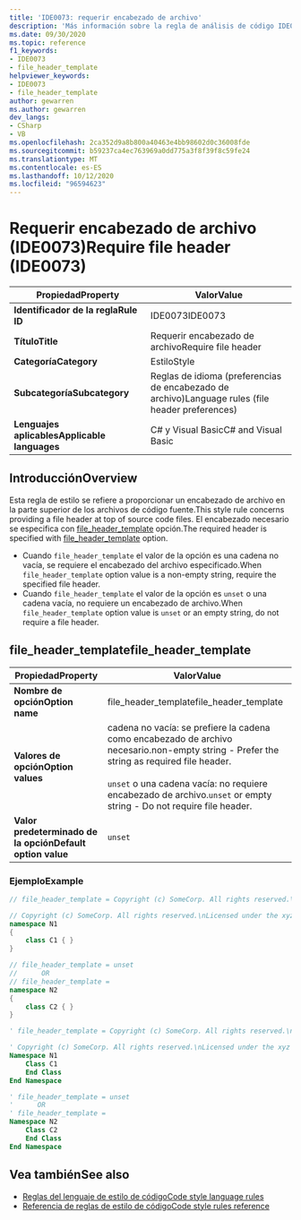 ```yaml
---
title: 'IDE0073: requerir encabezado de archivo'
description: 'Más información sobre la regla de análisis de código IDE0073: requerir encabezado de archivo'
ms.date: 09/30/2020
ms.topic: reference
f1_keywords:
- IDE0073
- file_header_template
helpviewer_keywords:
- IDE0073
- file_header_template
author: gewarren
ms.author: gewarren
dev_langs:
- CSharp
- VB
ms.openlocfilehash: 2ca352d9a8b800a40463e4bb98602d0c36008fde
ms.sourcegitcommit: b59237ca4ec763969a0dd775a3f8f39f8c59fe24
ms.translationtype: MT
ms.contentlocale: es-ES
ms.lasthandoff: 10/12/2020
ms.locfileid: "96594623"
---
```

# <a name="require-file-header-ide0073"></a><span data-ttu-id="d3c72-103">Requerir encabezado de archivo (IDE0073)</span><span class="sxs-lookup"><span data-stu-id="d3c72-103">Require file header (IDE0073)</span></span>

|<span data-ttu-id="d3c72-104">Propiedad</span><span class="sxs-lookup"><span data-stu-id="d3c72-104">Property</span></span>|<span data-ttu-id="d3c72-105">Valor</span><span class="sxs-lookup"><span data-stu-id="d3c72-105">Value</span></span>|
|-|-|
| <span data-ttu-id="d3c72-106">**Identificador de la regla**</span><span class="sxs-lookup"><span data-stu-id="d3c72-106">**Rule ID**</span></span> | <span data-ttu-id="d3c72-107">IDE0073</span><span class="sxs-lookup"><span data-stu-id="d3c72-107">IDE0073</span></span> |
| <span data-ttu-id="d3c72-108">**Título**</span><span class="sxs-lookup"><span data-stu-id="d3c72-108">**Title**</span></span> | <span data-ttu-id="d3c72-109">Requerir encabezado de archivo</span><span class="sxs-lookup"><span data-stu-id="d3c72-109">Require file header</span></span> |
| <span data-ttu-id="d3c72-110">**Categoría**</span><span class="sxs-lookup"><span data-stu-id="d3c72-110">**Category**</span></span> | <span data-ttu-id="d3c72-111">Estilo</span><span class="sxs-lookup"><span data-stu-id="d3c72-111">Style</span></span> |
| <span data-ttu-id="d3c72-112">**Subcategoría**</span><span class="sxs-lookup"><span data-stu-id="d3c72-112">**Subcategory**</span></span> | <span data-ttu-id="d3c72-113">Reglas de idioma (preferencias de encabezado de archivo)</span><span class="sxs-lookup"><span data-stu-id="d3c72-113">Language rules (file header preferences)</span></span> |
| <span data-ttu-id="d3c72-114">**Lenguajes aplicables**</span><span class="sxs-lookup"><span data-stu-id="d3c72-114">**Applicable languages**</span></span> | <span data-ttu-id="d3c72-115">C# y Visual Basic</span><span class="sxs-lookup"><span data-stu-id="d3c72-115">C# and Visual Basic</span></span> |

## <a name="overview"></a><span data-ttu-id="d3c72-116">Introducción</span><span class="sxs-lookup"><span data-stu-id="d3c72-116">Overview</span></span>

<span data-ttu-id="d3c72-117">Esta regla de estilo se refiere a proporcionar un encabezado de archivo en la parte superior de los archivos de código fuente.</span><span class="sxs-lookup"><span data-stu-id="d3c72-117">This style rule concerns providing a file header at top of source code files.</span></span> <span data-ttu-id="d3c72-118">El encabezado necesario se especifica con [file_header_template](#file_header_template) opción.</span><span class="sxs-lookup"><span data-stu-id="d3c72-118">The required header is specified with [file_header_template](#file_header_template) option.</span></span>

- <span data-ttu-id="d3c72-119">Cuando `file_header_template` el valor de la opción es una cadena no vacía, se requiere el encabezado del archivo especificado.</span><span class="sxs-lookup"><span data-stu-id="d3c72-119">When `file_header_template` option value is a non-empty string, require the specified file header.</span></span>
- <span data-ttu-id="d3c72-120">Cuando `file_header_template` el valor de la opción es `unset` o una cadena vacía, no requiere un encabezado de archivo.</span><span class="sxs-lookup"><span data-stu-id="d3c72-120">When `file_header_template` option value is `unset` or an empty string, do not require a file header.</span></span>

## <a name="file_header_template"></a><span data-ttu-id="d3c72-121">file_header_template</span><span class="sxs-lookup"><span data-stu-id="d3c72-121">file_header_template</span></span>

|<span data-ttu-id="d3c72-122">Propiedad</span><span class="sxs-lookup"><span data-stu-id="d3c72-122">Property</span></span>|<span data-ttu-id="d3c72-123">Valor</span><span class="sxs-lookup"><span data-stu-id="d3c72-123">Value</span></span>|
|-|-|
| <span data-ttu-id="d3c72-124">**Nombre de opción**</span><span class="sxs-lookup"><span data-stu-id="d3c72-124">**Option name**</span></span> | <span data-ttu-id="d3c72-125">file_header_template</span><span class="sxs-lookup"><span data-stu-id="d3c72-125">file_header_template</span></span>
| <span data-ttu-id="d3c72-126">**Valores de opción**</span><span class="sxs-lookup"><span data-stu-id="d3c72-126">**Option values**</span></span> | <span data-ttu-id="d3c72-127">cadena no vacía: se prefiere la cadena como encabezado de archivo necesario.</span><span class="sxs-lookup"><span data-stu-id="d3c72-127">non-empty string - Prefer the string as required file header.</span></span><br /><br /> <span data-ttu-id="d3c72-128">`unset` o una cadena vacía: no requiere encabezado de archivo.</span><span class="sxs-lookup"><span data-stu-id="d3c72-128">`unset` or empty string - Do not require file header.</span></span> |
| <span data-ttu-id="d3c72-129">**Valor predeterminado de la opción**</span><span class="sxs-lookup"><span data-stu-id="d3c72-129">**Default option value**</span></span> | `unset` |

### <a name="example"></a><span data-ttu-id="d3c72-130">Ejemplo</span><span class="sxs-lookup"><span data-stu-id="d3c72-130">Example</span></span>

```csharp
// file_header_template = Copyright (c) SomeCorp. All rights reserved.\nLicensed under the xyz license.

// Copyright (c) SomeCorp. All rights reserved.\nLicensed under the xyz license.
namespace N1
{
    class C1 { }
}

// file_header_template = unset
//      OR
// file_header_template =
namespace N2
{
    class C2 { }
}
```

```vb
' file_header_template = Copyright (c) SomeCorp. All rights reserved.\nLicensed under the xyz license.

' Copyright (c) SomeCorp. All rights reserved.\nLicensed under the xyz license.
Namespace N1
    Class C1
    End Class
End Namespace

' file_header_template = unset
'      OR
' file_header_template =
Namespace N2
    Class C2
    End Class
End Namespace
```

## <a name="see-also"></a><span data-ttu-id="d3c72-131">Vea también</span><span class="sxs-lookup"><span data-stu-id="d3c72-131">See also</span></span>

- [<span data-ttu-id="d3c72-132">Reglas del lenguaje de estilo de código</span><span class="sxs-lookup"><span data-stu-id="d3c72-132">Code style language rules</span></span>](language-rules.md)
- [<span data-ttu-id="d3c72-133">Referencia de reglas de estilo de código</span><span class="sxs-lookup"><span data-stu-id="d3c72-133">Code style rules reference</span></span>](index.md)
